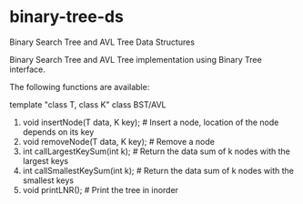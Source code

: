 # binary-tree-ds
Binary Search Tree and AVL Tree Data Structures

Binary Search Tree and AVL Tree implementation using Binary Tree interface.

The following functions are available:

template "class T, class K"
class BST/AVL

1. void insertNode(T data, K key); # Insert a node, location of the node depends on its key
2. void removeNode(T data, K key); # Remove a node
3. int callLargestKeySum(int k); # Return the data sum of k nodes with the largest keys
4. int callSmallestKeySum(int k); # Return the data sum of k nodes with the smallest keys
5. void printLNR(); # Print the tree in inorder